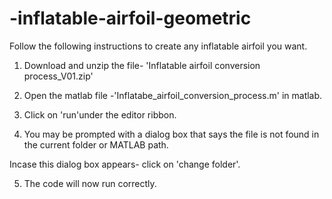 # -inflatable-airfoil-geometric


Follow the following instructions to create any inflatable airfoil you want.

1) Download and unzip the file- 'Inflatable airfoil conversion process_V01.zip'

2) Open the matlab file -'Inflatabe_airfoil_conversion_process.m' in matlab.

3) Click on 'run'under the editor ribbon.

4) You may be prompted with a dialog box that says the file is not found in the current folder or MATLAB path.

Incase this dialog box appears- click on 'change folder'.

5) The code will now run correctly.
